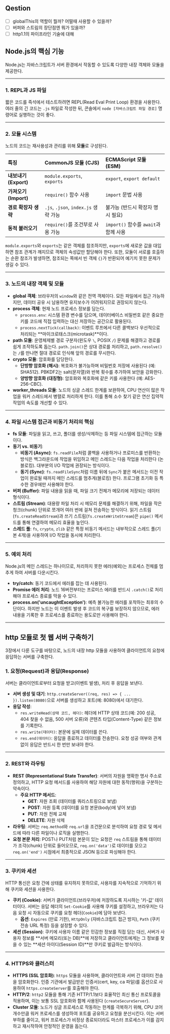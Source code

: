 ## Qestion

- [ ] globalThis의 역할이 뭘까? 어떨때 사용할 수 있을까?
- [ ] 버퍼와 스트림의 장단점엔 뭐가 있을까?
- [ ] http1.1의 파이프라인 기술에 대해

## Node.js의 핵심 기능

Node.js는 자바스크립트가 서버 환경에서 작동할 수 있도록 다양한 내장 객체와 모듈을 제공한다.

---

### 1. REPL과 JS 파일
짧은 코드를 즉석에서 테스트하려면 REPL(Read Eval Print Loop) 환경을 사용한다. 여러 줄의 긴 코드는 `.js` 파일로 작성한 뒤, 콘솔에서 `node [자바스크립트 파일 경로]` 명령어로 실행하는 것이 좋다.

---

### 2. 모듈 시스템
노드의 코드는 재사용성과 관리를 위해 **모듈**로 구성된다.

| 특징 | CommonJS 모듈 (CJS) | ECMAScript 모듈 (ESM) |
| :--- | :--- | :--- |
| **내보내기 (Export)** | `module.exports`, `exports` | `export`, `export default` |
| **가져오기 (Import)** | `require()` 함수 사용 | `import` 문법 사용 |
| **경로 확장자 생략** | `.js`, `.json`, `index.js` 생략 가능 | 불가능 (반드시 확장자 명시 필요) |
| **동적 불러오기** | `require()`를 조건부로 사용 가능 | `import()` 함수를 `await`과 함께 사용 |

`module.exports`와 `exports`는 같은 객체를 참조하지만, `exports`에 새로운 값을 대입하면 참조 관계가 깨지므로 객체의 속성값만 할당해야 한다. 또한, 모듈이 서로를 호출하는 순환 참조가 발생하면, 참조되는 쪽에서 빈 객체 `{}`가 반환되어 예기치 못한 문제가 생길 수 있다.

---

### 3. 노드의 내장 객체 및 모듈 
* **global 객체**: 브라우저의 `window`와 같은 전역 객체이다. 모든 파일에서 접근 가능하지만, 데이터 공유 시 남용하면 유지보수가 어려워지므로 권장되지 않는다.
* **process 객체**: 현재 노드 프로세스 정보를 담는다.
    * `process.env`: 시스템 환경 변수를 담으며, 데이터베이스 비밀번호 같은 중요한 키를 코드에 직접 입력하는 대신 저장하는 공간으로 활용된다.
    * `process.nextTick(callback)`: 이벤트 루프에서 다른 콜백보다 우선적으로 처리되는 **마이크로태스크(microtask)**이다.
* **path 모듈**: 운영체제별 경로 구분자(윈도우 `\`, POSIX `/`) 문제를 해결하고 경로를 쉽게 조작하도록 돕는다. `path.join()`은 상대 경로를 처리하고, `path.resolve()`는 `/`를 만나면 절대 경로로 인식해 앞의 경로를 무시한다.
* **crypto 모듈**: 암호화를 담당한다.
    * **단방향 암호화 (해시)**: 복호화가 불가능하며 비밀번호 저장에 사용된다 (예: SHA512). PBKDF2는 salt(문자열)와 반복 횟수를 추가하여 보안을 강화한다.
    * **양방향 암호화 (대칭형)**: 암호화와 복호화에 같은 키를 사용한다 (예: AES-256-CBC).
* **worker\_threads 모듈**: 노드의 싱글 스레드 한계를 보완하여, CPU 연산이 많은 작업을 워커 스레드에서 병렬로 처리하게 한다. 이를 통해 소수 찾기 같은 연산 집약적 작업의 속도를 개선할 수 있다.

---

### 4. 파일 시스템 접근과 비동기 처리의 핵심
* **fs 모듈**: 파일을 읽고, 쓰고, 폴더를 생성/삭제하는 등 파일 시스템에 접근하는 모듈이다.
* **동기 vs. 비동기**:
    * **비동기 (Async)**: `fs.readFile`처럼 콜백을 사용하거나 프로미스를 반환하는 방식은 백그라운드에 작업을 위임하고 메인 스레드는 다음 작업을 처리한다 (논블로킹). 대부분의 I/O 작업에 권장되는 방식이다.
    * **동기 (Sync)**: `fs.readFileSync`처럼 이름 뒤에 `Sync`가 붙은 메서드는 이전 작업이 완료될 때까지 메인 스레드를 멈추게(블로킹) 한다. 프로그램 초기화 등 특수한 경우에만 사용해야 한다.
* **버퍼 (Buffer)**: 파일 내용을 읽을 때, 파일 크기 전체가 메모리에 저장되는 데이터 형식이다.
* **스트림 (Stream)**: 대용량 파일 처리 시 메모리 문제를 해결하기 위해, 파일을 작은 청크(chunk) 단위로 쪼개어 여러 번에 걸쳐 전송하는 방식이다. 읽기 스트림(`fs.createReadStream`)과 쓰기 스트림(`fs.createWriteStream`)은 `pipe()` 메서드를 통해 연결하여 메모리 효율을 높인다.
* **스레드 풀**: `fs`, `crypto`, `zlib` 같은 특정 비동기 메서드는 내부적으로 스레드 풀(기본 4개)을 사용하여 I/O 작업을 동시에 처리한다.

---

### 5. 예외 처리
Node.js의 메인 스레드는 하나이므로, 처리하지 못한 에러(예외)는 프로세스 전체를 멈추게 하여 서버를 다운시킨다.

* **try/catch**: 동기 코드에서 에러를 잡는 데 사용된다.
* **Promise 에러 처리**: 노드 16버전부터는 프로미스 에러를 반드시 `.catch()`로 처리해야 프로세스 종료를 막을 수 있다.
* **process.on('uncaughtException')**: 예측 불가능한 에러를 포착하는 최후의 수단이다. 하지만 노드는 이 이벤트 발생 후 코드의 복구를 보장하지 않으므로, 에러 내용을 기록한 후 프로세스를 종료하는 용도로만 사용해야 한다.

---

## http 모듈로 첫 웹 서버 구축하기

3장에서 다룬 도구를 바탕으로, 노드의 내장 http 모듈을 사용하여 클라이언트의 요청에 응답하는 서버를 구축한다.

### 1. 요청(Request)과 응답(Response)
서버는 클라이언트로부터 요청을 받고(이벤트 발생), 처리 후 응답을 보낸다.

* **서버 생성 및 대기**: `http.createServer((req, res) => { ... }).listen(8080)`으로 서버를 생성하고 포트(예: 8080)에서 대기한다.
* **응답 작성**:
    * `res.writeHead(상태 코드, 헤더)`: 헤더에 HTTP 상태 코드(예: 200 성공, 404 찾을 수 없음, 500 서버 오류)와 콘텐츠 타입(Content-Type) 같은 정보를 기록한다.
    * `res.write(데이터)`: 본문에 실제 데이터를 쓴다.
    * `res.end(데이터)`: 응답을 종료하고 데이터를 전송한다. 요청 성공 여부와 관계없이 응답은 반드시 한 번만 보내야 한다.

---

### 2. REST와 라우팅
* **REST (Representational State Transfer)**: 서버의 자원을 명확한 명사 주소로 정의하고, HTTP 요청 메서드를 사용하여 해당 자원에 대한 동작(행위)을 구분하는 약속이다.
    * **주요 HTTP 메서드**:
        * **GET**: 자원 조회 (데이터를 쿼리스트링으로 보냄)
        * **POST**: 자원 등록 (데이터를 요청 본문(body)에 넣어 보냄)
        * **PUT**: 자원 전체 교체
        * **DELETE**: 자원 삭제
* **라우팅**: 서버는 `req.method`와 `req.url`을 조건문으로 분석하여 요청 경로 및 메서드에 따라 다른 파일이나 로직을 실행한다.
* **요청 본문 처리**: POST나 PUT처럼 본문이 있는 요청은 `req` 스트림을 통해 데이터가 조각(chunk) 단위로 들어오므로, `req.on('data')`로 데이터를 모으고 `req.on('end')` 시점에서 최종적으로 JSON 등으로 파싱해야 한다.

---

### 3. 쿠키와 세션
HTTP 통신은 요청 간에 상태를 유지하지 못하므로, 사용자를 지속적으로 기억하기 위해 쿠키와 세션을 사용한다.

* **쿠키 (Cookie)**: 서버가 클라이언트(브라우저)에 저장하도록 지시하는 '키-값' 데이터이다. 서버는 응답 헤더의 `Set-Cookie`를 사용해 쿠키를 설정하고, 브라우저는 다음 요청 시 자동으로 쿠키를 요청 헤더(`Cookie`)에 담아 보낸다.
    * **옵션**: `Expires` (만료 기한), `HttpOnly` (자바스크립트 접근 방지), `Path` (쿠키 전송 URL 특정) 등을 설정할 수 있다.
* **세션 (Session)**: 쿠키에 사용자 이름 같은 민감한 정보를 직접 담는 대신, 서버가 사용자 정보를 **서버 메모리(또는 DB)**에 저장하고 클라이언트에게는 그 정보를 찾을 수 있는 **세션 아이디(Session ID)**만 쿠키로 발급하는 방식이다.
---

### 4. HTTPS와 클러스터
* **HTTPS (SSL 암호화)**: `https` 모듈을 사용하며, 클라이언트와 서버 간 데이터 전송을 암호화한다. 인증 기관에서 발급받은 인증서(cert, key, ca 파일)를 옵션으로 사용하여 `https.createServer`를 호출해야 한다.
* **HTTP/2**: `http2` 모듈을 통해 기존 HTTP/1.1보다 효율적인 최신 통신 프로토콜을 적용하며, 이는 보통 SSL 암호화와 함께 사용된다 (`createSecureServer`).
* **Cluster 모듈**: 노드가 싱글 프로세스로 작동하는 한계를 극복하기 위해, CPU 코어 개수만큼 워커 프로세스를 생성하여 포트를 공유하고 요청을 분산시킨다. 이는 서버 부하를 줄이고, 워커 프로세스가 비정상 종료되더라도 마스터 프로세스가 이를 감지하고 재시작하여 안정적인 운영을 돕는다.
